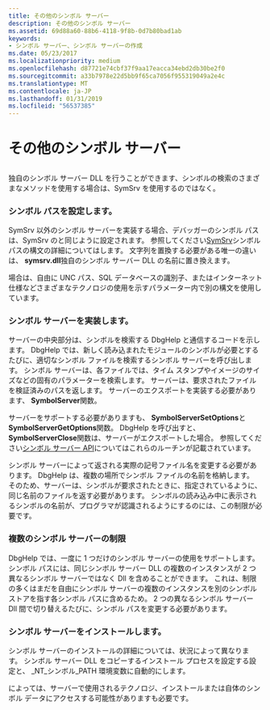 ```yaml
---
title: その他のシンボル サーバー
description: その他のシンボル サーバー
ms.assetid: 69d88a60-88b6-4118-9f8b-0d7b80bad1ab
keywords:
- シンボル サーバー、シンボル サーバーの作成
ms.date: 05/23/2017
ms.localizationpriority: medium
ms.openlocfilehash: d87721e74cbf37f9aa17eacca34ebd2db30be2f0
ms.sourcegitcommit: a33b7978e22d5bb9f65ca7056f955319049a2e4c
ms.translationtype: MT
ms.contentlocale: ja-JP
ms.lasthandoff: 01/31/2019
ms.locfileid: "56537385"
---
```

# <a name="other-symbol-servers"></a>その他のシンボル サーバー


## <span id="ddk_using_other_symbol_servers_dbg"></span><span id="DDK_USING_OTHER_SYMBOL_SERVERS_DBG"></span>


独自のシンボル サーバー DLL を行うことができます、シンボルの検索のさまざまなメソッドを使用する場合は、SymSrv を使用するのではなく。

### <a name="span-idsettingthesymbolpathspanspan-idsettingthesymbolpathspansetting-the-symbol-path"></a><span id="setting_the_symbol_path"></span><span id="SETTING_THE_SYMBOL_PATH"></span>シンボル パスを設定します。

SymSrv 以外のシンボル サーバーを実装する場合、デバッガーのシンボル パスは、SymSrv のと同じように設定されます。 参照してください[SymSrv](symsrv.md)シンボル パスの構文の詳細についてはします。 文字列を置換する必要がある唯一の違いは、 **symsrv.dll**独自のシンボル サーバー DLL の名前に置き換えます。

場合は、自由に UNC パス、SQL データベースの識別子、またはインターネット仕様などさまざまなテクノロジの使用を示すパラメーター内で別の構文を使用しています。

### <a name="span-idimplementingyourownsymbolserverspanspan-idimplementingyourownsymbolserverspanimplementing-your-own-symbol-server"></a><span id="implementing_your_own_symbol_server"></span><span id="IMPLEMENTING_YOUR_OWN_SYMBOL_SERVER"></span>シンボル サーバーを実装します。

サーバーの中央部分は、シンボルを検索する DbgHelp と通信するコードを示します。 DbgHelp では、新しく読み込まれたモジュールのシンボルが必要とするたびに、適切なシンボル ファイルを検索するシンボル サーバーを呼び出します。 シンボル サーバーは、各ファイルでは、タイム スタンプやイメージのサイズなどの固有のパラメーターを検索します。 サーバーは、要求されたファイルを検証済みのパスを返します。 サーバーのエクスポートを実装する必要があります、 **SymbolServer**関数。

サーバーをサポートする必要がありますも、 **SymbolServerSetOptions**と**SymbolServerGetOptions**関数。 DbgHelp を呼び出すと、 **SymbolServerClose**関数は、サーバーがエクスポートした場合。 参照してください[シンボル サーバー API](symbol-server-api.md)についてはこれらのルーチンが記載されています。

シンボル サーバーによって返される実際の記号ファイル名を変更する必要があります。 DbgHelp は、複数の場所でシンボル ファイルの名前を格納します。 そのため、サーバーは、シンボルが要求されたときに、指定されているように、同じ名前のファイルを返す必要があります。 シンボルの読み込み中に表示されるシンボルの名前が、プログラマが認識されるようにするのには、この制限が必要です。

### <a name="span-idrestrictionsonmultiplesymbolserversspanspan-idrestrictionsonmultiplesymbolserversspanrestrictions-on-multiple-symbol-servers"></a><span id="restrictions_on_multiple_symbol_servers"></span><span id="RESTRICTIONS_ON_MULTIPLE_SYMBOL_SERVERS"></span>複数のシンボル サーバーの制限

DbgHelp では、一度に 1 つだけのシンボル サーバーの使用をサポートします。 シンボル パスには、同じシンボル サーバー DLL の複数のインスタンスが 2 つ異なるシンボル サーバーではなく Dll を含めることができます。 これは、制限の多くはまだを自由にシンボル サーバーの複数のインスタンスを別のシンボル ストアを指す各シンボル パスに含めるため。 2 つの異なるシンボル サーバー Dll 間で切り替えるたびに、シンボル パスを変更する必要があります。

### <a name="span-idinstallingyoursymbolserverspanspan-idinstallingyoursymbolserverspaninstalling-your-symbol-server"></a><span id="installing_your_symbol_server"></span><span id="INSTALLING_YOUR_SYMBOL_SERVER"></span>シンボル サーバーをインストールします。

シンボル サーバーのインストールの詳細については、状況によって異なります。 シンボル サーバー DLL をコピーするインストール プロセスを設定する設定と、 \_NT\_シンボル\_PATH 環境変数に自動的にします。

によっては、サーバーで使用されるテクノロジ、インストールまたは自体のシンボル データにアクセスする可能性がありますも必要です。

 

 





